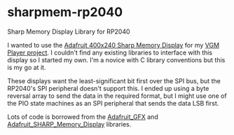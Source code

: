# sharpmem-rp2040
Sharp Memory Display Library for RP2040

I wanted to use the
[Adafruit 400x240 Sharp Memory Display](https://adafruit.com/product/4694) for my
[VGM Player project](https://github.com/anthonydotmoe/vgmplayer). I couldn't
find any existing libraries to interface with this display so I started my own.
I'm a novice with C library conventions but this is my go at it.

These displays want the least-significant bit first over the SPI bus, but the
RP2040's SPI peripheral doesn't support this. I ended up using a byte reversal
array to send the data in the required format, but I might use one of the PIO
state machines as an SPI peripheral that sends the data LSB first.

Lots of code is borrowed from the [Adafruit\_GFX](https://github.com/adafruit/Adafruit_GFX)
and [Adafruit\_SHARP\_Memory\_Display](https://github.com/adafruit/Adafruit_SHARP_Memory_Display)
libraries.
